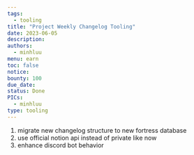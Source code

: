 ```yaml
---
tags:
  - tooling
title: "Project Weekly Changelog Tooling"
date: 2023-06-05
description:
authors:
  - minhluu
menu: earn
toc: false
notice:
bounty: 100
due_date:
status: Done
PICs:
  - minhluu
type: tooling
---
```

1) migrate new changelog structure to new fortress database
2) use official notion api instead of private like now
3) enhance discord bot behavior

